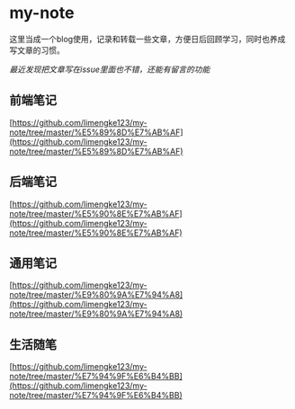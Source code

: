 # my-note

这里当成一个blog使用，记录和转载一些文章，方便日后回顾学习，同时也养成写文章的习惯。

*最近发现把文章写在issue里面也不错，还能有留言的功能*

## 前端笔记

[https://github.com/limengke123/my-note/tree/master/%E5%89%8D%E7%AB%AF](https://github.com/limengke123/my-note/tree/master/%E5%89%8D%E7%AB%AF)

## 后端笔记

[https://github.com/limengke123/my-note/tree/master/%E5%90%8E%E7%AB%AF](https://github.com/limengke123/my-note/tree/master/%E5%90%8E%E7%AB%AF)

## 通用笔记

[https://github.com/limengke123/my-note/tree/master/%E9%80%9A%E7%94%A8](https://github.com/limengke123/my-note/tree/master/%E9%80%9A%E7%94%A8)

## 生活随笔

[https://github.com/limengke123/my-note/tree/master/%E7%94%9F%E6%B4%BB](https://github.com/limengke123/my-note/tree/master/%E7%94%9F%E6%B4%BB)